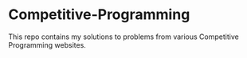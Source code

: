 # Competitive-Programming

This repo contains my solutions to problems from various Competitive Programming websites.
